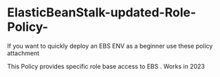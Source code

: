 # ElasticBeanStalk-updated-Role-Policy-
If you want to quickly deploy an EBS ENV  as a beginner  use these policy attachment 

This Policy provides specific role base access to EBS .
Works in 2023
